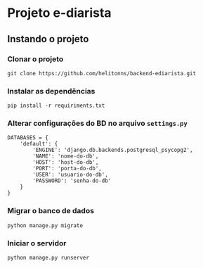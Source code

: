 # Projeto e-diarista

## Instando o projeto
### Clonar o projeto
`git clone https://github.com/helitonns/backend-ediarista.git`

### Instalar as dependências
`pip install -r requiriments.txt`
### Alterar configurações do BD no arquivo `settings.py`

```
DATABASES = {
    'default': {
        'ENGINE': 'django.db.backends.postgresql_psycopg2',
        'NAME': 'nome-do-db',
        'HOST': 'host-do-db',
        'PORT': 'porta-do-db',
        'USER': 'usuario-do-db',
        'PASSWORD': 'senha-do-db'
    }
}
```
### Migrar o banco de dados
`python manage.py migrate`

### Iniciar o servidor
`python manage.py runserver`

